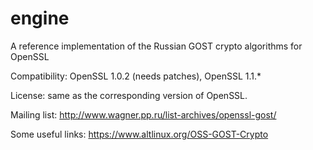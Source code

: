 # engine
A reference implementation of the Russian GOST crypto algorithms for OpenSSL

Compatibility: OpenSSL 1.0.2 (needs patches), OpenSSL 1.1.*

License: same as the corresponding version of OpenSSL.

Mailing list: http://www.wagner.pp.ru/list-archives/openssl-gost/

Some useful links: https://www.altlinux.org/OSS-GOST-Crypto

